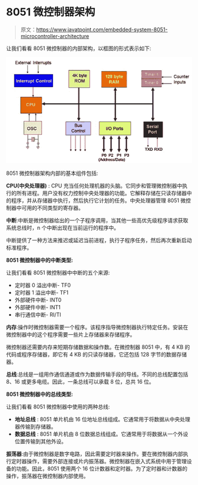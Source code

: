 # 8051 微控制器架构

> 原文：<https://www.javatpoint.com/embedded-system-8051-microcontroller-architecture>

让我们看看 8051 微控制器的内部架构，以框图的形式表示如下:

![ES 8051 Microcontroller2](img/a97ce223dd4334a3de1d5d371452d68f.png)

8051 微控制器架构内部的基本组件包括:

**CPU(中央处理器)** : CPU 充当任何处理机器的头脑。它同步和管理微控制器中执行的所有进程。用户没有权力控制中央处理器的功能。它解释存储在只读存储器中的程序，并从存储器中执行，然后执行它计划的任务。中央处理器管理 8051 微控制器中可用的不同类型的寄存器。

**中断**:中断是微控制器给出的一个子程序调用，当其他一些高优先级程序请求获取系统总线时，n 个中断出现在当前运行的程序中。

中断提供了一种方法来推迟或延迟当前进程，执行子程序任务，然后再次重新启动标准程序。

**8051 微控制器中的中断类型:**

让我们看看 8051 微控制器中中断的五个来源:

*   定时器 0 溢出中断- TF0
*   定时器 1 溢出中断- TF1
*   外部硬件中断- INT0
*   外部硬件中断- INT1
*   串行通信中断- RI/TI

**内存**:操作时微控制器需要一个程序。该程序指导微控制器执行特定任务。安装在微控制器中的这个程序需要一些片上存储器来存储程序。

微控制器还需要内存来短期存储数据和操作数。在微控制器 8051 中，有 4 KB 的代码或程序存储器，即它有 4 KB 的只读存储器，它还包括 128 字节的数据存储器。

**总线**:总线是一组用作通信通道或作为数据传输手段的导线。不同的总线配置包括 8、16 或更多电缆。因此，一条总线可以承载 8 位，总共 16 位。

**8051 微控制器中的总线类型:**

让我们看看 8051 微控制器中使用的两种总线:

*   **地址总线** : 8051 单片机由 16 位地址总线组成。它通常用于将数据从中央处理器传输到存储器。
*   **数据总线** : 8051 单片机由 8 位数据总线组成。它通常用于将数据从一个外设位置传输到其他外设。

**振荡器**:由于微控制器是数字电路，因此需要定时器来操作。要在微控制器内部执行定时器操作，需要外部连接或片内振荡器。微控制器在嵌入式系统中用于管理设备的功能。因此，8051 使用两个 16 位计数器和定时器。为了定时器和计数器的操作，振荡器在微控制器内部使用。